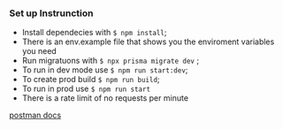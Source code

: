 ### Set up Instrunction

- Install dependecies with `$ npm install`;
- There is an env.example file that shows you the enviroment variables you need
- Run migratuons with `$ npx prisma migrate dev` ;
- To run in dev mode use `$ npm run start:dev`;
- To create prod build `$ npm run build`;
- To run in prod use `$ npm run start`
- There is a rate limit of no requests per minute

  
[postman docs](https://documenter.getpostman.com/view/20589483/2sAYBRHENT 'postman')
